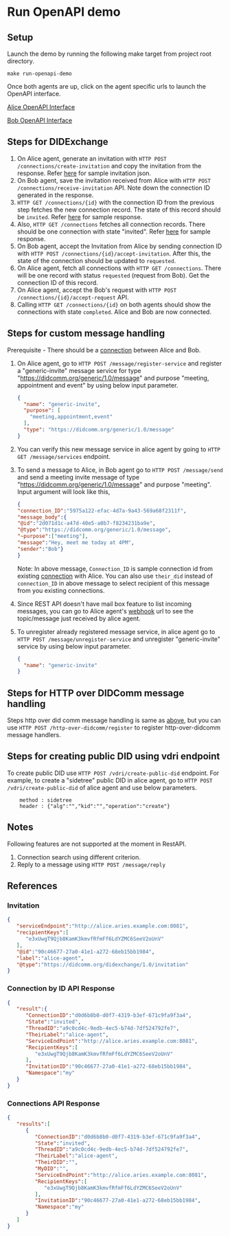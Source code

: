 # Run OpenAPI demo

## Setup
Launch the demo by running the following make target from project root directory.

`make run-openapi-demo`

Once both agents are up, click on the agent specific urls to launch the OpenAPI interface.

[Alice OpenAPI Interface](http://localhost:8089/openapi/)

[Bob OpenAPI Interface](http://localhost:9089/openapi/)

## Steps for DIDExchange 
1. On Alice agent, generate an invitation with `HTTP POST /connections/create-invitation` and copy the invitation from the response. Refer [here](#Invitation) for sample invitation json. 
2. On Bob agent, save the invitation received from Alice with `HTTP POST /connections/receive-invitation` API. Note down the connection ID generated in the response.
3. `HTTP GET /connections/{id}` with the connection ID from the previous step fetches the new connection record. The state of this record should be `invited`. Refer [here](#Connection-by-ID-API-Response) for sample response. 
4. Also, `HTTP GET /connections` fetches all connection records. There should be one connection with state "invited". Refer [here](#Connections-API-Response) for sample response.
5. On Bob agent, accept the Invitation from Alice by sending connection ID with `HTTP POST /connections/{id}/accept-invitation`. After this, the state of the connection should be updated to `requested`.
6. On Alice agent, fetch all connections with `HTTP GET /connections`. There will be one record with status `requested` (request from Bob). Get the connection ID of this record.
7. On Alice agent, accept the Bob's request with `HTTP POST /connections/{id}/accept-request` API. 
8. Calling `HTTP GET /connections/{id}` on both agents should show the connections with state `completed`. Alice and Bob are now connected.

## Steps for custom message handling
Prerequisite - There should be a [connection](#Steps-for-DIDExchange) between Alice and Bob.
1. On Alice agent, go to `HTTP POST /message/register-service` and register a "generic-invite" message service for type "https://didcomm.org/generic/1.0/message"
   and purpose "meeting, appointment and event" by using below input parameter.
   ```json
   {
     "name": "generic-invite",
     "purpose": [
       "meeting,appointment,event"
     ],
     "type": "https://didcomm.org/generic/1.0/message"
   }
   ```
2. You can verify this new message service in alice agent by going to `HTTP GET /message/services` endpoint.

3. To send a message to Alice, in Bob agent go to `HTTP POST /message/send` and send a meeting invite message of type "https://didcomm.org/generic/1.0/message" and purpose "meeting". Input argument will look like this,
   ```json
   {
   "connection_ID":"5975a122-efac-4d7a-9a43-569a68f2311f",
   "message_body":{
   "@id":"2d071d1c-a47d-40e5-a0b7-f8234231ba9e",
   "@type":"https://didcomm.org/generic/1.0/message",
   "~purpose":["meeting"],
   "message":"Hey, meet me today at 4PM",
   "sender":"Bob"}
   }
   ```
   Note: In above message, `Connection_ID` is sample connection id from existing [connection](#Steps-for-DIDExchange) with Alice. You can also use `their_did` instead of `connection_ID` in above message to select recipient of this message from you existing connections.

4. Since REST API doesn't have mail box feature to list incoming messages, you can go to Alice agent's [webhook](http://localhost:8083/checktopics) url to see the topic/message just received by alice agent.

5. To unregister already registered message service, in alice agent go to `HTTP POST /message/unregister-service` and unregister "generic-invite" service by using below input parameter.
   ```json
   {
     "name": "generic-invite"
   }
   ```
## Steps for HTTP over DIDComm message handling
Steps http over did comm message handling is same as [above](#steps-for-custom-message-handling), but you can use `HTTP POST /http-over-didcomm/register` to register http-over-didcomm message handlers.

## Steps for creating public DID using vdri endpoint
To create public DID use `HTTP POST /vdri/create-public-did` endpoint. 
For example, to create a "sidetree" public DID in alice agent, go to `HTTP POST /vdri/create-public-did` of alice agent and use below parameters.
```
    method : sidetree
    header : {"alg":"","kid":"","operation":"create"}
```

## Notes 
Following features are not supported at the moment in RestAPI.
1. Connection search using different criterion.
2. Reply to a message using `HTTP POST /message/reply`

## References 
### Invitation
```json
{ 
   "serviceEndpoint":"http://alice.aries.example.com:8081",
   "recipientKeys":[ 
      "e3xUwgT9Qjb8KamK3kmvfRfmFf6LdYZMC6SeeV2oUnV"
   ],
   "@id":"90c46677-27a0-41e1-a272-68eb15bb1984",
   "label":"alice-agent",
   "@type":"https://didcomm.org/didexchange/1.0/invitation"
}
```

### Connection by ID API Response
```json
{ 
   "result":{ 
      "ConnectionID":"d0d6b8b0-d0f7-4319-b3ef-671c9fa9f3a4",
      "State":"invited",
      "ThreadID":"a9c0cd4c-9edb-4ec5-b74d-7df524792fe7",
      "TheirLabel":"alice-agent",
      "ServiceEndPoint":"http://alice.aries.example.com:8081",
      "RecipientKeys":[ 
         "e3xUwgT9Qjb8KamK3kmvfRfmFf6LdYZMC6SeeV2oUnV"
      ],
      "InvitationID":"90c46677-27a0-41e1-a272-68eb15bb1984",
      "Namespace":"my"
   }
}
```

### Connections API Response
```json
{
   "results":[ 
      { 
         "ConnectionID":"d0d6b8b0-d0f7-4319-b3ef-671c9fa9f3a4",
         "State":"invited",
         "ThreadID":"a9c0cd4c-9edb-4ec5-b74d-7df524792fe7",
         "TheirLabel":"alice-agent",
         "TheirDID":"",
         "MyDID":"",
         "ServiceEndPoint":"http://alice.aries.example.com:8081",
         "RecipientKeys":[ 
            "e3xUwgT9Qjb8KamK3kmvfRfmFf6LdYZMC6SeeV2oUnV"
         ],
         "InvitationID":"90c46677-27a0-41e1-a272-68eb15bb1984",
         "Namespace":"my"
      }
   ]
}
```